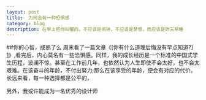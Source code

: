 ```yaml
---
layout: post
title:  为何会有一种恐惧感
category: blog
description: 在早上把你叫醒的，不应该是闹钟，不应该是梦想，而应该是昨天早睡
---
```



##你的心智，成熟了么
周末看了一篇文章《[你有什么道理后悔没有早点知道?] [1]》,看完后，内心莫名有一些恐惧感。同样，我的成长经历是一个标准的中国式学生历程，波澜不惊。甚至在工作前几年，也依然认为人生即使不会太好，也不会太艰难。在该奋斗的年龄，不付出努力;那么在该享受的年龄，便会有对应的代价。长远来看，每一种选择都是公平的，




另外，我或许能成为一名优秀的设计师




[1]:https://www.zhihu.com/question/23819007

